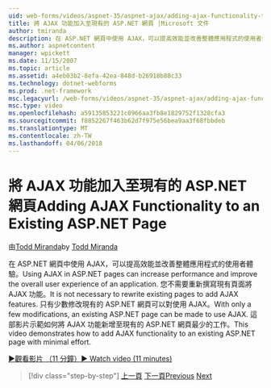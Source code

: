 ```yaml
---
uid: web-forms/videos/aspnet-35/aspnet-ajax/adding-ajax-functionality-to-an-existing-aspnet-page
title: 將 AJAX 功能加入至現有的 ASP.NET 網頁 |Microsoft 文件
author: tmiranda
description: 在 ASP.NET 網頁中使用 AJAX，可以提高效能並改善整體應用程式的使用者體驗。 您不需要重寫的現有頁面...
ms.author: aspnetcontent
manager: wpickett
ms.date: 11/15/2007
ms.topic: article
ms.assetid: a4eb03b2-8efa-42ea-848d-b26918b80c33
ms.technology: dotnet-webforms
ms.prod: .net-framework
msc.legacyurl: /web-forms/videos/aspnet-35/aspnet-ajax/adding-ajax-functionality-to-an-existing-aspnet-page
msc.type: video
ms.openlocfilehash: a59135853221c0966aa3fb8e1829752f1328cfa3
ms.sourcegitcommit: f8852267f463b62d7f975e56bea9aa3f68fbbdeb
ms.translationtype: MT
ms.contentlocale: zh-TW
ms.lasthandoff: 04/06/2018
---
```

<a name="adding-ajax-functionality-to-an-existing-aspnet-page"></a><span data-ttu-id="69473-104">將 AJAX 功能加入至現有的 ASP.NET 網頁</span><span class="sxs-lookup"><span data-stu-id="69473-104">Adding AJAX Functionality to an Existing ASP.NET Page</span></span>
====================
<span data-ttu-id="69473-105">由[Todd Miranda](https://github.com/tmiranda)</span><span class="sxs-lookup"><span data-stu-id="69473-105">by [Todd Miranda](https://github.com/tmiranda)</span></span>

<span data-ttu-id="69473-106">在 ASP.NET 網頁中使用 AJAX，可以提高效能並改善整體應用程式的使用者體驗。</span><span class="sxs-lookup"><span data-stu-id="69473-106">Using AJAX in ASP.NET pages can increase performance and improve the overall user experience of an application.</span></span> <span data-ttu-id="69473-107">您不需要重新撰寫現有頁面將 AJAX 功能。</span><span class="sxs-lookup"><span data-stu-id="69473-107">It is not necessary to rewrite existing pages to add AJAX features.</span></span> <span data-ttu-id="69473-108">只有少數修改現有的 ASP.NET 網頁可以對使用 AJAX。</span><span class="sxs-lookup"><span data-stu-id="69473-108">With only a few modifications, an existing ASP.NET page can be made to use AJAX.</span></span> <span data-ttu-id="69473-109">這部影片示範如何將 AJAX 功能新增至現有的 ASP.NET 網頁最少的工作。</span><span class="sxs-lookup"><span data-stu-id="69473-109">This video demonstrates how to add AJAX functionality to an existing ASP.NET page with minimal effort.</span></span>

[<span data-ttu-id="69473-110">&#9654;觀看影片 （11 分鐘）</span><span class="sxs-lookup"><span data-stu-id="69473-110">&#9654; Watch video (11 minutes)</span></span>](https://channel9.msdn.com/Blogs/ASP-NET-Site-Videos/adding-ajax-functionality-to-an-existing-aspnet-page)

> [!div class="step-by-step"]
> <span data-ttu-id="69473-111">[上一頁](aspnet-ajax-support-in-visual-studio-2008.md)
> [下一頁](creating-and-using-an-ajax-enabled-web-service-in-a-web-site.md)</span><span class="sxs-lookup"><span data-stu-id="69473-111">[Previous](aspnet-ajax-support-in-visual-studio-2008.md)
[Next](creating-and-using-an-ajax-enabled-web-service-in-a-web-site.md)</span></span>
